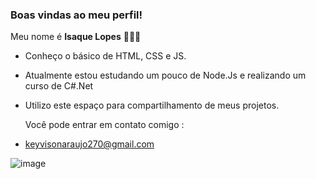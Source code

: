 ### **Boas vindas ao meu perfil!**

Meu nome é **Isaque Lopes** 👨🏻‍💻

- Conheço o básico de HTML, CSS e JS.
- Atualmente estou estudando um pouco de Node.Js e realizando um curso de C#.Net
- Utilizo este espaço para compartilhamento de meus projetos.

  Você pode entrar em contato comigo : 

 - keyvisonaraujo270@gmail.com

![image](https://github.com/user-attachments/assets/a0afcbf2-2811-4af8-93f4-2ef3fb6e21ee)
